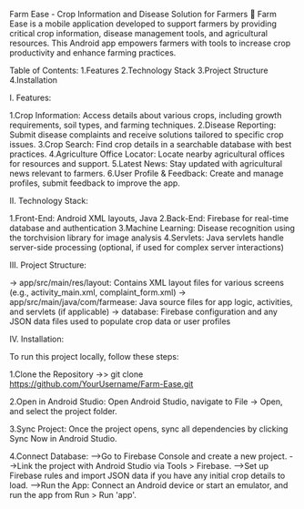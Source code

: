 Farm Ease - Crop Information and Disease Solution for Farmers 🌾
  Farm Ease is a mobile application developed to support farmers by providing critical crop information, disease management tools, and agricultural resources. This Android app empowers farmers with tools to increase crop productivity and enhance farming practices.

Table of Contents:
  1.Features
  2.Technology Stack
  3.Project Structure
  4.Installation

I. Features:

1.Crop Information: Access details about various crops, including growth requirements, soil types, and farming techniques.
2.Disease Reporting: Submit disease complaints and receive solutions tailored to specific crop issues.
3.Crop Search: Find crop details in a searchable database with best practices.
4.Agriculture Office Locator: Locate nearby agricultural offices for resources and support.
5.Latest News: Stay updated with agricultural news relevant to farmers.
6.User Profile & Feedback: Create and manage profiles, submit feedback to improve the app.

II. Technology Stack:

1.Front-End: Android XML layouts, Java
2.Back-End: Firebase for real-time database and authentication
3.Machine Learning: Disease recognition using the torchvision library for image analysis
4.Servlets: Java servlets handle server-side processing (optional, if used for complex server interactions)

III. Project Structure:

-> app/src/main/res/layout: Contains XML layout files for various screens (e.g., activity_main.xml, complaint_form.xml)
-> app/src/main/java/com/farmease: Java source files for app logic, activities, and servlets (if applicable)
-> database: Firebase configuration and any JSON data files used to populate crop data or user profiles

IV. Installation:

To run this project locally, follow these steps:

1.Clone the Repository
  ->> git clone https://github.com/YourUsername/Farm-Ease.git

2.Open in Android Studio: Open Android Studio, navigate to File -> Open, and select the project folder.

3.Sync Project: Once the project opens, sync all dependencies by clicking Sync Now in Android Studio.

4.Connect Database:
  -->Go to Firebase Console and create a new project.
  -->Link the project with Android Studio via Tools > Firebase.
  -->Set up Firebase rules and import JSON data if you have any initial crop details to load.
  -->Run the App: Connect an Android device or start an emulator, and run the app from Run > Run 'app'.
